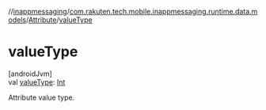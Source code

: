 //[inappmessaging](../../../index.md)/[com.rakuten.tech.mobile.inappmessaging.runtime.data.models](../index.md)/[Attribute](index.md)/[valueType](value-type.md)

# valueType

[androidJvm]\
val [valueType](value-type.md): [Int](https://kotlinlang.org/api/latest/jvm/stdlib/kotlin/-int/index.html)

Attribute value type.
